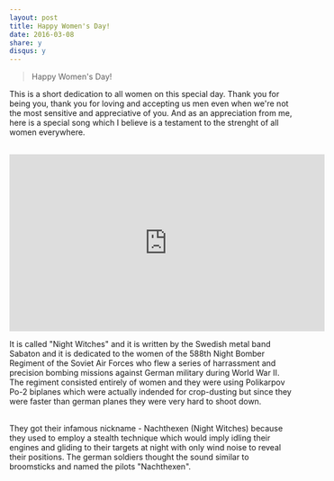 ```yaml
---
layout: post
title: Happy Women's Day!
date: 2016-03-08
share: y
disqus: y
---
```

[night_witches]: https://www.youtube.com/watch?v=s0ejv2Hs0wo

> Happy Women's Day!
>
>

This is a short dedication to all women on this special day. Thank you for being you, thank you for loving and accepting us men even when we're not the most sensitive and appreciative of you. And as an appreciation from me, here is a special song which I believe is a testament to the strenght of all women everywhere.

<br/>
<iframe width="560" height="315" src="https://www.youtube.com/embed/s0ejv2Hs0wo" frameborder="0" allowfullscreen></iframe>
<br/>

It is called "Night Witches" and it is written by the Swedish metal band Sabaton and it is dedicated to the women of the 588th Night Bomber Regiment of the Soviet Air Forces who flew a series of harrassment and precision bombing missions against German military during World War II. The regiment consisted entirely of women and they were using Polikarpov Po-2 biplanes which were actually indended for crop-dusting but since they were faster than german planes they were very hard to shoot down.
<br/><br/>

They got their infamous nickname - Nachthexen (Night Witches) because they used to employ a stealth technique which would imply idling their engines and gliding to their targets at night with only wind noise to reveal their positions. The german soldiers thought the sound similar to broomsticks and named the pilots "Nachthexen".
